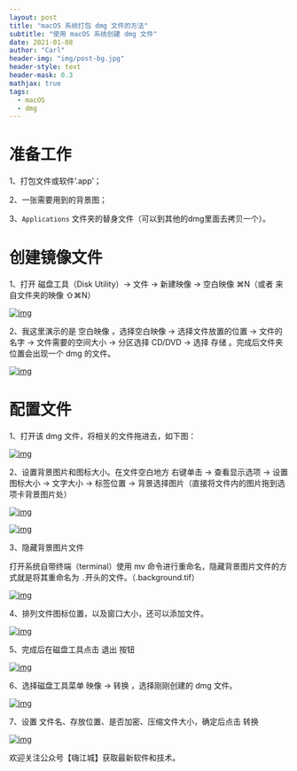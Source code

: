 ```yaml
---
layout: post
title: "macOS 系统打包 dmg 文件的方法"
subtitle: "使用 macOS 系统创建 dmg 文件"
date: 2021-01-08
author: "Carl"
header-img: "img/post-bg.jpg"
header-style: text
header-mask: 0.3
mathjax: true
tags: 
  - macOS
  - dmg
---
```


# 准备工作

1、打包文件或软件’.app’；

2、一张需要用到的背景图；

3、`Applications` 文件夹的替身文件（可以到其他的dmg里面去拷贝一个）。

# 创建镜像文件

1、打开 磁盘工具（Disk Utility）-> 文件 -> 新建映像 -> 空白映像 ⌘N（或者 来自文件夹的映像 ⇧⌘N）

[![img](https://github-blog-carl.oss-cn-hangzhou.aliyuncs.com/019-06-2421.20.43.png)](https://github-blog-carl.oss-cn-hangzhou.aliyuncs.com/019-06-2421.20.43.png)

2、我这里演示的是 空白映像 ，选择空白映像 -> 选择文件放置的位置 -> 文件的名字 -> 文件需要的空间大小 -> 分区选择 CD/DVD -> 选择 存储 。完成后文件夹位置会出现一个 dmg 的文件。

[![img](https://github-blog-carl.oss-cn-hangzhou.aliyuncs.com/2019-06-2421.38.45.png)](https://github-blog-carl.oss-cn-hangzhou.aliyuncs.com/2019-06-2421.38.45.png)

# 配置文件

1、打开该 dmg 文件，将相关的文件拖进去，如下图：

[![img](https://github-blog-carl.oss-cn-hangzhou.aliyuncs.com/019-06-2421.43.52.png)](https://github-blog-carl.oss-cn-hangzhou.aliyuncs.com/019-06-2421.43.52.png)

2、设置背景图片和图标大小。在文件空白地方 右键单击 -> 查看显示选项 -> 设置图标大小 -> 文字大小 -> 标签位置 -> 背景选择图片（直接将文件内的图片拖到选项卡背景图片处）

[![img](https://github-blog-carl.oss-cn-hangzhou.aliyuncs.com/019-06-241.46.59.png)](https://github-blog-carl.oss-cn-hangzhou.aliyuncs.com/019-06-241.46.59.png)

[![img](https://github-blog-carl.oss-cn-hangzhou.aliyuncs.com/019-06-241.51.56.png)](https://github-blog-carl.oss-cn-hangzhou.aliyuncs.com/019-06-241.51.56.png)

3、隐藏背景图片文件

打开系统自带终端（terminal）使用 mv 命令进行重命名，隐藏背景图片文件的方式就是将其重命名为 `.`开头的文件。（.background.tif）

[![img](https://github-blog-carl.oss-cn-hangzhou.aliyuncs.com/019-06-241.59.08.png)](https://github-blog-carl.oss-cn-hangzhou.aliyuncs.com/019-06-241.59.08.png)

4、排列文件图标位置，以及窗口大小，还可以添加文件。

[![img](https://github-blog-carl.oss-cn-hangzhou.aliyuncs.com/019-06-242.01.58.png)](https://github-blog-carl.oss-cn-hangzhou.aliyuncs.com/019-06-242.01.58.png)

5、完成后在磁盘工具点击 退出 按钮

[![img](https://github-blog-carl.oss-cn-hangzhou.aliyuncs.com/019-06-2404.56.png)](https://github-blog-carl.oss-cn-hangzhou.aliyuncs.com/019-06-2404.56.png)

6、选择磁盘工具菜单 映像 -> 转换 ，选择刚刚创建的 dmg 文件。

[![img](https://github-blog-carl.oss-cn-hangzhou.aliyuncs.com/2.06.57.png)](https://github-blog-carl.oss-cn-hangzhou.aliyuncs.com/2.06.57.png)

7、设置 文件名、存放位置、是否加密、压缩文件大小，确定后点击 转换

[![img](https://github-blog-carl.oss-cn-hangzhou.aliyuncs.com/2019-06-22.12.02.png)](https://github-blog-carl.oss-cn-hangzhou.aliyuncs.com/2019-06-22.12.02.png)

欢迎关注公众号【嗨江城】获取最新软件和技术。